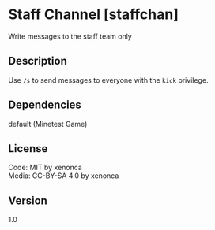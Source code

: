 Staff Channel [staffchan]
=========================

Write messages to the staff team only  

Description
------------

Use ``/s`` to send messages to everyone with the ``kick`` privilege.  

Dependencies
--------------

default (Minetest Game)  

License
---------

Code: MIT by xenonca  
Media: CC-BY-SA 4.0 by xenonca  


Version
---------
1.0  